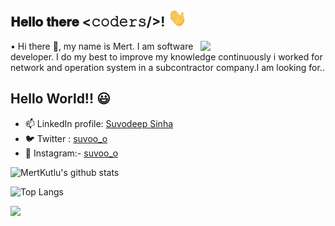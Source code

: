 <h2> 𝐇𝐞𝐥𝐥𝐨 𝐭𝐡𝐞𝐫𝐞 <𝚌𝚘𝚍𝚎𝚛𝚜/>! <img src="https://raw.githubusercontent.com/ABSphreak/ABSphreak/master/gifs/Hi.gif" width="30px"></h2>

<img align='right' src='https://user-images.githubusercontent.com/5713670/87202985-820dcb80-c2b6-11ea-9f56-7ec461c497c3.gif' width='200"'>

• Hi there 👋, my name is Mert. I am software developer. I do my best to improve my knowledge continuously i worked for network and operation system in a subcontractor company.I am looking for..

## Hello World!! 😃
- 📫 LinkedIn profile: [Suvodeep Sinha](https://www.linkedin.com/in/mert-yusuf-kutlu-8b31ba142/)
- 🐦 Twitter : [suvoo_o](https://twitter.com/mertysff)
- 🔔 Instagram:- [suvoo_o](https://www.instagram.com/mertyusufkutlu)



![MertKutlu's github stats](https://github-readme-stats.vercel.app/api?username=MertKutlu&&show_icons=true&title_color=ffffff&icon_color=bb2acf&text_color=daf7dc&bg_color=151515)

![Top Langs](https://github-readme-stats.vercel.app/api/top-langs/?username=MertKutlu&title_color=ffffff&icon_color=bb2acf&text_color=daf7dc&bg_color=151515&layout=compact&hide=css)




![](https://komarev.com/ghpvc/?username=MertKutlu&color=blue)
